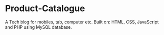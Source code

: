 # Product-Catalogue
A Tech blog for mobiles, tab, computer etc. 
Built on: HTML, CSS, JavaScript and PHP using MySQL database.
